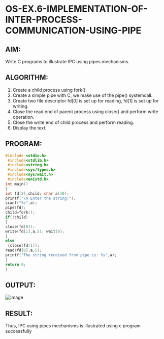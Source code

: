 # OS-EX.6-IMPLEMENTATION-OF-INTER-PROCESS-COMMUNICATION-USING-PIPE
## AIM:

Write C programs to illustrate IPC using pipes mechanisms.

## ALGORITHM:

1. Create a child process using fork().
2. Create a simple pipe with C, we make use of the pipe() systemcall.
3. Create two file descriptor fd[0] is set up for reading, fd[1] is set up for writing.
4. Close the read end of parent process using close() and perform write operation.
5. Close the write end of child process and perform reading.
6. Display the text.
## PROGRAM:
```c
#include <stdio.h>
 #include<stdlib.h>
 #include<string.h>
 #include<sys/types.h>
 #include<sys/wait.h>
 #include<unistd.h>
int main()
{
int fd[2],child; char a[10];
printf("\n Enter the string:");
scanf("%s",a);
pipe(fd);
child=fork();
if(!child)
{
close(fd[0]);
write(fd[1],a,5); wait(0);
}
else
 {close(fd[1]);
read(fd[0],a,5);
printf("The string received from pipe is: %s",a);
}
return 0;
}
``` 
## OUTPUT:
![image](https://github.com/Shrruthilaya-Gangadaran/OS-EX.6-IMPLEMENTATION-OF-INTER-PROCESS-COMMUNICATION-USING-PIPE/assets/93427705/57c44e40-2088-4ea5-9c7a-507b74da961c)

## RESULT: 
Thus, IPC using pipes mechanisms is illustrated using c program successfully
